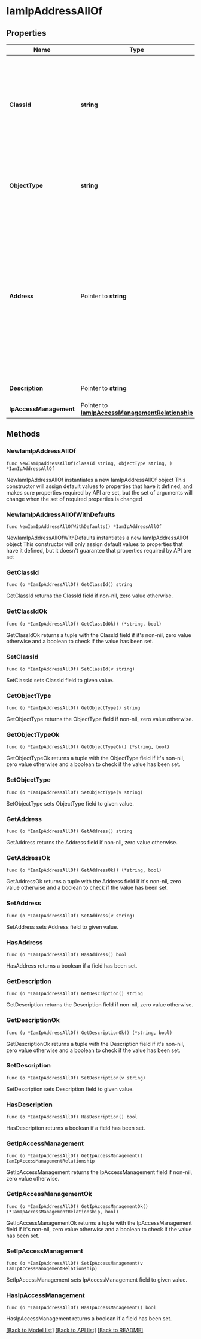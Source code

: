 # IamIpAddressAllOf

## Properties

Name | Type | Description | Notes
------------ | ------------- | ------------- | -------------
**ClassId** | **string** | The fully-qualified name of the instantiated, concrete type. This property is used as a discriminator to identify the type of the payload when marshaling and unmarshaling data. | [default to "iam.IpAddress"]
**ObjectType** | **string** | The fully-qualified name of the instantiated, concrete type. The value should be the same as the &#39;ClassId&#39; property. | [default to "iam.IpAddress"]
**Address** | Pointer to **string** | The Trusted IP range&#39;s address. IP address, CIDR range, and IP address range formats are supported. For example &#39;12.13.14.15&#39;, &#39;12.13.14.0/24&#39;, and &#39;12.13.14.15-12.13.14.200&#39;. Reserved IP ranges &#39;127.0.0.1&#39;, &#39;10.0.0.0/8&#39;, &#39;172.16.0.0/12&#39;, and &#39;192.168.0.0/16&#39; are not allowed. | [optional] 
**Description** | Pointer to **string** | Description of Trusted IP address range. | [optional] 
**IpAccessManagement** | Pointer to [**IamIpAccessManagementRelationship**](IamIpAccessManagementRelationship.md) |  | [optional] 

## Methods

### NewIamIpAddressAllOf

`func NewIamIpAddressAllOf(classId string, objectType string, ) *IamIpAddressAllOf`

NewIamIpAddressAllOf instantiates a new IamIpAddressAllOf object
This constructor will assign default values to properties that have it defined,
and makes sure properties required by API are set, but the set of arguments
will change when the set of required properties is changed

### NewIamIpAddressAllOfWithDefaults

`func NewIamIpAddressAllOfWithDefaults() *IamIpAddressAllOf`

NewIamIpAddressAllOfWithDefaults instantiates a new IamIpAddressAllOf object
This constructor will only assign default values to properties that have it defined,
but it doesn't guarantee that properties required by API are set

### GetClassId

`func (o *IamIpAddressAllOf) GetClassId() string`

GetClassId returns the ClassId field if non-nil, zero value otherwise.

### GetClassIdOk

`func (o *IamIpAddressAllOf) GetClassIdOk() (*string, bool)`

GetClassIdOk returns a tuple with the ClassId field if it's non-nil, zero value otherwise
and a boolean to check if the value has been set.

### SetClassId

`func (o *IamIpAddressAllOf) SetClassId(v string)`

SetClassId sets ClassId field to given value.


### GetObjectType

`func (o *IamIpAddressAllOf) GetObjectType() string`

GetObjectType returns the ObjectType field if non-nil, zero value otherwise.

### GetObjectTypeOk

`func (o *IamIpAddressAllOf) GetObjectTypeOk() (*string, bool)`

GetObjectTypeOk returns a tuple with the ObjectType field if it's non-nil, zero value otherwise
and a boolean to check if the value has been set.

### SetObjectType

`func (o *IamIpAddressAllOf) SetObjectType(v string)`

SetObjectType sets ObjectType field to given value.


### GetAddress

`func (o *IamIpAddressAllOf) GetAddress() string`

GetAddress returns the Address field if non-nil, zero value otherwise.

### GetAddressOk

`func (o *IamIpAddressAllOf) GetAddressOk() (*string, bool)`

GetAddressOk returns a tuple with the Address field if it's non-nil, zero value otherwise
and a boolean to check if the value has been set.

### SetAddress

`func (o *IamIpAddressAllOf) SetAddress(v string)`

SetAddress sets Address field to given value.

### HasAddress

`func (o *IamIpAddressAllOf) HasAddress() bool`

HasAddress returns a boolean if a field has been set.

### GetDescription

`func (o *IamIpAddressAllOf) GetDescription() string`

GetDescription returns the Description field if non-nil, zero value otherwise.

### GetDescriptionOk

`func (o *IamIpAddressAllOf) GetDescriptionOk() (*string, bool)`

GetDescriptionOk returns a tuple with the Description field if it's non-nil, zero value otherwise
and a boolean to check if the value has been set.

### SetDescription

`func (o *IamIpAddressAllOf) SetDescription(v string)`

SetDescription sets Description field to given value.

### HasDescription

`func (o *IamIpAddressAllOf) HasDescription() bool`

HasDescription returns a boolean if a field has been set.

### GetIpAccessManagement

`func (o *IamIpAddressAllOf) GetIpAccessManagement() IamIpAccessManagementRelationship`

GetIpAccessManagement returns the IpAccessManagement field if non-nil, zero value otherwise.

### GetIpAccessManagementOk

`func (o *IamIpAddressAllOf) GetIpAccessManagementOk() (*IamIpAccessManagementRelationship, bool)`

GetIpAccessManagementOk returns a tuple with the IpAccessManagement field if it's non-nil, zero value otherwise
and a boolean to check if the value has been set.

### SetIpAccessManagement

`func (o *IamIpAddressAllOf) SetIpAccessManagement(v IamIpAccessManagementRelationship)`

SetIpAccessManagement sets IpAccessManagement field to given value.

### HasIpAccessManagement

`func (o *IamIpAddressAllOf) HasIpAccessManagement() bool`

HasIpAccessManagement returns a boolean if a field has been set.


[[Back to Model list]](../README.md#documentation-for-models) [[Back to API list]](../README.md#documentation-for-api-endpoints) [[Back to README]](../README.md)


